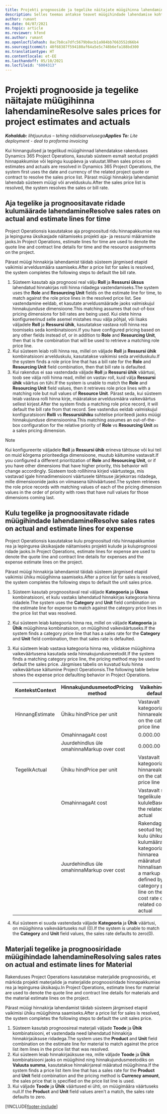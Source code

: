 ```yaml
---
title: Projekti prognooside ja tegelike näitajate müügihinna lahendamine
description: Selles teemas antakse teavet müügihindade lahendamise kohta projekti prognoositud ja tegelikes andmetes.
author: rumant
ms.date: 04/07/2021
ms.topic: article
ms.reviewer: kfend
ms.author: rumant
ms.openlocfilehash: 8ac7b8ca7dfc5679b0acb1a984bb7663552d66b4
ms.sourcegitcommit: 40f68387f594180af64a5e5c748b6efa188bd300
ms.translationtype: HT
ms.contentlocale: et-EE
ms.lasthandoff: 05/10/2021
ms.locfileid: "6004313"
---
```

# <a name="resolve-sales-prices-for-project-estimates-and-actuals"></a><span data-ttu-id="52149-103">Projekti prognooside ja tegelike näitajate müügihinna lahendamine</span><span class="sxs-lookup"><span data-stu-id="52149-103">Resolve sales prices for project estimates and actuals</span></span>

<span data-ttu-id="52149-104">_**Kohaldub:** lihtjuurutus – tehing näidisarvelusega_</span><span class="sxs-lookup"><span data-stu-id="52149-104">_**Applies To:** Lite deployment - deal to proforma invoicing_</span></span>

<span data-ttu-id="52149-105">Kui hinnangulised ja tegelikud müügihinnad lahendatakse rakenduses Dynamics 365 Project Operations, kasutab süsteem esmalt seotud projekti hinnapakkumise või lepingu kuupäeva ja valuutat.</span><span class="sxs-lookup"><span data-stu-id="52149-105">When sales prices on estimates and actuals are resolved in Dynamics 365 Project Operations, the system first uses the date and currency of the related project quote or contract to resolve the sales price list.</span></span> <span data-ttu-id="52149-106">Pärast müügi hinnakirja lahendamist lahendab süsteem müügi või arvelduskulu.</span><span class="sxs-lookup"><span data-stu-id="52149-106">After the sales price list is resolved, the system resolves the sales or bill rate.</span></span>

## <a name="resolve-sales-rates-on-actual-and-estimate-lines-for-time"></a><span data-ttu-id="52149-107">Aja tegelike ja prognoositavate ridade kulumäärade lahendamine</span><span class="sxs-lookup"><span data-stu-id="52149-107">Resolve sales rates on actual and estimate lines for time</span></span>

<span data-ttu-id="52149-108">Project Operationsis kasutatakse aja prognoositud ridu hinnapakkumise rea ja lepingurea üksikasjade näitamiseks projekti aja- ja ressursi määramiste jaoks.</span><span class="sxs-lookup"><span data-stu-id="52149-108">In Project Operations, estimate lines for time are used to denote the quote line and contract line details for time and the resource assignments on the project.</span></span>

<span data-ttu-id="52149-109">Pärast müügi hinnakirja lahendamist täidab süsteem järgmised etapid vaikimisi arveldusmäära saamiseks.</span><span class="sxs-lookup"><span data-stu-id="52149-109">After a price list for sales is resolved, the system completes the following steps to default the bill rate.</span></span>

1. <span data-ttu-id="52149-110">Süsteem kasutab aja prognoosi real välju **Roll** ja **Ressursi üksus** lahendatud hinnakirjas rolli hinna ridadega vastendamiseks.</span><span class="sxs-lookup"><span data-stu-id="52149-110">The system uses the **Role** and **Resourcing Unit** fields on the estimate line for time, to match against the role price lines in the resolved price list.</span></span> <span data-ttu-id="52149-111">See vastendamine eeldab, et kasutate arveldusmäärade jaoks valmiskujul hinnakujunduse dimensioone.</span><span class="sxs-lookup"><span data-stu-id="52149-111">This matching assumes that out-of-box pricing dimensions for bill rates are being used.</span></span> <span data-ttu-id="52149-112">Kui olete hinna konfigureerinud selle asemel mistahes muu välja põhjal, või lisaks väljadele **Roll** ja **Ressursi ühik**, kasutatakse vastava rolli hinna rea toomiseks seda kombinatsiooni.</span><span class="sxs-lookup"><span data-stu-id="52149-112">If you have configured pricing based on any other fields instead of, or in addition to **Role** and **Resourcing Unit**, then that is the combination that will be used to retrieve a matching role price line.</span></span>
2. <span data-ttu-id="52149-113">Kui süsteem leiab rolli hinna rea, millel on väljade **Roll** ja **Ressursi ühik** kombinatsiooni arvelduskulu, kasutatakse vaikimisi seda arvelduskulu.</span><span class="sxs-lookup"><span data-stu-id="52149-113">If the system finds a role price line that has a bill rate for the **Role** and **Resourcing Unit** field combination, then that bill rate is defaulted.</span></span>
3. <span data-ttu-id="52149-114">Kui rakendus ei saa vastendada väljade **Roll** ja **Ressursi ühik** väärtusi, toob see välja rolli hinna read, millel on vastav roll, kuid välja **Ressursi ühik** väärtus on tühi.</span><span class="sxs-lookup"><span data-stu-id="52149-114">If the system is unable to match the **Role** and **Resourcing Unit** field values, then it retrieves role price lines with a matching role but null values of **Resource Unit**.</span></span> <span data-ttu-id="52149-115">Pärast seda, kui süsteem leiab vastava rolli hinna kirje, määratakse arveldusmäära vaikeväärtus sellest kirjest.</span><span class="sxs-lookup"><span data-stu-id="52149-115">After the system finds a matching role price record, it will default the bill rate from that record.</span></span> <span data-ttu-id="52149-116">See vastendus eeldab valmiskujul konfiguratsiooni **Rolli** vs **Ressursiühiku** suhtelise prioriteedi jaoks müügi hinnakujunduse dimensioonina.</span><span class="sxs-lookup"><span data-stu-id="52149-116">This matching assumes an out-of-the-box configuration for the relative priority of **Role** vs **Resourcing Unit** as a sales pricing dimension.</span></span>

> [!NOTE]
> <span data-ttu-id="52149-117">Kui konfigureerite väljadele **Roll** ja **Ressursi ühik** erineva tähtsuse või kui teil on muid kõrgema prioriteediga dimensioone, muutub käitumine vastavalt.</span><span class="sxs-lookup"><span data-stu-id="52149-117">If you configured a different prioritization of **Role** and **Resourcing Unit**, or if you have other dimensions that have higher priority, this behavior will change accordingly.</span></span> <span data-ttu-id="52149-118">Süsteem toob rollihinna kirjed väärtustega, mis vastavad igale hinnadimensiooni väärtusele tähtsuse järjekorras ridadega, mille dimensioonide jaoks on viimasena tühiväärtused.</span><span class="sxs-lookup"><span data-stu-id="52149-118">The system retrieves the role price records with matching values of each of the pricing dimension values in the order of priority with rows that have null values for those dimensions coming last.</span></span>

## <a name="resolve-sales-rates-on-actual-and-estimate-lines-for-expense"></a><span data-ttu-id="52149-119">Kulu tegelike ja prognoositavate ridade müügihindade lahendamine</span><span class="sxs-lookup"><span data-stu-id="52149-119">Resolve sales rates on actual and estimate lines for expense</span></span>

<span data-ttu-id="52149-120">Project Operationsis kasutatakse kulu prognoositud ridu hinnapakkumise rea ja lepingurea üksikasjade näitamiseks projekti kulude ja kuluprognoosi ridade jaoks.</span><span class="sxs-lookup"><span data-stu-id="52149-120">In Project Operations, estimate lines for expense are used to denote the quote line and contract line details for expenses and the expense estimate lines on the project.</span></span>

<span data-ttu-id="52149-121">Pärast müügi hinnakirja lahendamist täidab süsteem järgmised etapid vaikimisi ühiku müügihinna saamiseks.</span><span class="sxs-lookup"><span data-stu-id="52149-121">After a price list for sales is resolved, the system completes the following steps to default the unit sales price.</span></span>

1. <span data-ttu-id="52149-122">Süsteem kasutab prognoositaval real väljade **Kategooria** ja **Üksus** kombinatsiooni, et kulu vastaks lahendatud hinnakirjas kategooria hinna ridadele.</span><span class="sxs-lookup"><span data-stu-id="52149-122">The system uses the **Category** and **Unit** field combination on the estimate line for expense to match against the category price lines in the price list that was resolved.</span></span>
2. <span data-ttu-id="52149-123">Kui süsteem leiab kategooria hinna rea, millel on väljade **Kategooria** ja **Ühik** müügihinna kombinatsioon, on müügihind vaikeväärtuseks.</span><span class="sxs-lookup"><span data-stu-id="52149-123">If the system finds a category price line that has a sales rate for the **Category** and **Unit** field combination, then that sales rate is defaulted.</span></span>
3. <span data-ttu-id="52149-124">Kui süsteem leiab vastava kategooria hinna rea, võidakse müügihinna vaikeväärtusena kasutada seda hinnakujundusmeetodit.</span><span class="sxs-lookup"><span data-stu-id="52149-124">If the system finds a matching category price line, the pricing method may be used to default the sales price.</span></span> <span data-ttu-id="52149-125">Järgmises tabelis on kuvatud kulu hinna vaikeväärtuse käitumine Project Operationsis.</span><span class="sxs-lookup"><span data-stu-id="52149-125">The following table below shows the expense price defaulting behavior in Project Operations.</span></span>

    | <span data-ttu-id="52149-126">Kontekst</span><span class="sxs-lookup"><span data-stu-id="52149-126">Context</span></span> | <span data-ttu-id="52149-127">Hinnakujundusmeetod</span><span class="sxs-lookup"><span data-stu-id="52149-127">Pricing method</span></span> | <span data-ttu-id="52149-128">Vaikehind</span><span class="sxs-lookup"><span data-stu-id="52149-128">Price defaulted</span></span> |
    | --- | --- | --- |
    | <span data-ttu-id="52149-129">Hinnang</span><span class="sxs-lookup"><span data-stu-id="52149-129">Estimate</span></span> | <span data-ttu-id="52149-130">Ühiku hind</span><span class="sxs-lookup"><span data-stu-id="52149-130">Price per unit</span></span> | <span data-ttu-id="52149-131">Vastavalt kategooria hinnareale</span><span class="sxs-lookup"><span data-stu-id="52149-131">Based on the category price line</span></span> |
    | &nbsp; | <span data-ttu-id="52149-132">Omahinnaga</span><span class="sxs-lookup"><span data-stu-id="52149-132">At cost</span></span> | <span data-ttu-id="52149-133">0.00</span><span class="sxs-lookup"><span data-stu-id="52149-133">0.00</span></span> |
    | &nbsp; | <span data-ttu-id="52149-134">Juurdehindlus üle omahinna</span><span class="sxs-lookup"><span data-stu-id="52149-134">Markup over cost</span></span> | <span data-ttu-id="52149-135">0.00</span><span class="sxs-lookup"><span data-stu-id="52149-135">0.00</span></span> |
    | <span data-ttu-id="52149-136">Tegelik</span><span class="sxs-lookup"><span data-stu-id="52149-136">Actual</span></span> | <span data-ttu-id="52149-137">Ühiku hind</span><span class="sxs-lookup"><span data-stu-id="52149-137">Price per unit</span></span> | <span data-ttu-id="52149-138">Vastavalt kategooria hinnareale</span><span class="sxs-lookup"><span data-stu-id="52149-138">Based on the category price line</span></span> |
    | &nbsp; | <span data-ttu-id="52149-139">Omahinnaga</span><span class="sxs-lookup"><span data-stu-id="52149-139">At cost</span></span> | <span data-ttu-id="52149-140">Vastavalt seotud tegelikule kulule</span><span class="sxs-lookup"><span data-stu-id="52149-140">Based on the related cost actual</span></span> |
    | &nbsp; | <span data-ttu-id="52149-141">Juurdehindlus üle omahinna</span><span class="sxs-lookup"><span data-stu-id="52149-141">Markup over cost</span></span> | <span data-ttu-id="52149-142">Rakendage seotud tegeliku kulu ühiku kulumäärale kategooria hinnarea määratud hinnalisand</span><span class="sxs-lookup"><span data-stu-id="52149-142">Apply a markup as defined by the category price line on the unit cost rate of the related cost actual</span></span> |

4. <span data-ttu-id="52149-143">Kui süsteem ei suuda vastendada väljade **Kategooria** ja **Ühik** väärtusi, on müügihinna vaikeväärtuseks null (0).</span><span class="sxs-lookup"><span data-stu-id="52149-143">If the system is unable to match the **Category** and **Unit** field values, the sales rate defaults to zero(0).</span></span>

## <a name="resolving-sales-rates-on-actual-and-estimate-lines-for-material"></a><span data-ttu-id="52149-144">Materjali tegelike ja prognoosiridade müügihindade lahendamine</span><span class="sxs-lookup"><span data-stu-id="52149-144">Resolving sales rates on actual and estimate lines for Material</span></span>

<span data-ttu-id="52149-145">Rakenduses Project Operations kasutatakse materjalide prognoosiridu, et märkida projekti materjalide ja materjalide prognoosiridade hinnapakkumise rea ja lepingurea üksikasju.</span><span class="sxs-lookup"><span data-stu-id="52149-145">In Project Operations, estimate lines for material are used to denote the quote line and contract line details for materials and the material estimate lines on the project.</span></span>

<span data-ttu-id="52149-146">Pärast müügi hinnakirja lahendamist täidab süsteem järgmised etapid vaikimisi ühiku müügihinna saamiseks.</span><span class="sxs-lookup"><span data-stu-id="52149-146">After a price list for sales is resolved, the system completes the following steps to default the unit sales price.</span></span>

1. <span data-ttu-id="52149-147">Süsteem kasutab prognoosireal materjali väljade **Toode** ja **Ühik** kombinatsiooni, et vastendada need lahendatud hinnakirja hinnakirjaüksuse ridadega.</span><span class="sxs-lookup"><span data-stu-id="52149-147">The system uses the **Product** and **Unit** field combination on the estimate line for material to match against the price list item lines in the price list that was resolved.</span></span>
2. <span data-ttu-id="52149-148">Kui süsteem leiab hinnakirjaüksuse rea, mille väljade **Toode** ja **Ühik** kombinatsiooni jaoks on müügihind ning hinnakujundusmeetodiks on **Valuuta summa**, kasutatakse hinnakirjareal määratud müügihinna.</span><span class="sxs-lookup"><span data-stu-id="52149-148">If the system finds a price list item line that has a sales rate for the **Product** and **Unit** field combination and the pricing method is **Currency amount**, the sales price that is specified on the price list line is used.</span></span>
3. <span data-ttu-id="52149-149">Kui väljade **Toode** ja **Ühik** väärtused ei ühti, on müügimäära väärtuseks null.</span><span class="sxs-lookup"><span data-stu-id="52149-149">If the **Product** and **Unit** field values aren't a match, the sales rate defaults to zero.</span></span>

[!INCLUDE[footer-include](../../includes/footer-banner.md)]
